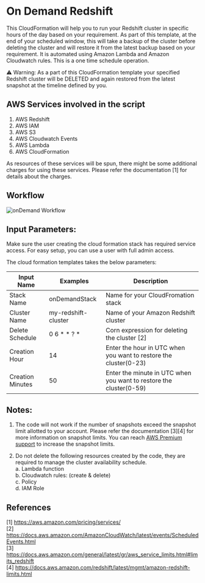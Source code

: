 # On Demand Redshift

This CloudFormation will help you to run your Redshift cluster in specific hours of the day based on your requirement. As part of this template, at the end of your scheduled window, this will take a backup of the cluster before deleting the cluster and will restore it from the latest backup based on your requirement. It is automated using Amazon Lambda and Amazon Cloudwatch rules. This is a one time schedule operation.

:warning: Warning: As a part of this CloudFormation template your specified Redshift cluster will be DELETED and again restored from the latest snapshot at the timeline defined by you.

## AWS Services involved in the script

1. AWS Redshift
2. AWS IAM
3. AWS S3
4. AWS Cloudwatch Events
5. AWS Lambda
6. AWS CloudFormation

As resources of these services will be spun, there might be some additional charges for using these services. Please refer the documentation [1] for details about the charges.


## Workflow

![onDemand Workflow](onDemandFlow.png)


## Input Parameters:

Make sure the user creating the cloud formation stack has required service access. For easy setup, you can use a user with full admin access.

The cloud formation templates takes the below parameters:

| Input Name              | Examples       | Description                                              |
| -------------------     | ---------      | -------------------------------------------------------- |
| Stack Name          | onDemandStack    | Name for your CloudFromation stack                 	    |
| Cluster Name		  | my-redshift-cluster     | Name of your Amazon Redshift cluster                  |
| Delete Schedule          	  | 0 6 * * ? *		   | Corn expression for deleting the cluster [2]     |
| Creation Hour             | 14		   | Enter the hour in UTC when you want to restore the cluster(0-23)    |
| Creation Minutes               | 50		   | Enter the minute in UTC when you want to restore the cluster(0-59)   |



## Notes:
1. The code will not work if the number of snapshots exceed the snapshot limit allotted to your account. Please refer the documentation [3][4] for more information on snapshot limits. You can reach [AWS Premium support](https://aws.amazon.com/premiumsupport/) to increase the snapshot limits.

2. Do not delete the following resources created by the code, they are required to manage the cluster availability schedule. <br>
	a. Lambda function <br>
	b. Cloudwatch rules: (create & delete) <br>
	c. Policy  <br>
	d. IAM Role <br>

## References 
[1] https://aws.amazon.com/pricing/services/ <br>
[2] https://docs.aws.amazon.com/AmazonCloudWatch/latest/events/ScheduledEvents.html <br>
[3] https://docs.aws.amazon.com/general/latest/gr/aws_service_limits.html#limits_redshift <br>
[4] https://docs.aws.amazon.com/redshift/latest/mgmt/amazon-redshift-limits.html
